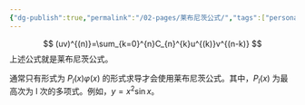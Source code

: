 ```yaml
---
{"dg-publish":true,"permalink":"/02-pages/莱布尼茨公式/","tags":["personal/blog","math/高等数学/导数"]}
---
```


$$
(uv)^{(n)}=\sum_{k=0}^{n}C_{n}^{k}u^{(k)}v^{(n-k)}
$$
上述公式就是莱布尼茨公式。

通常只有形式为 $\displaystyle P_{l}(x)\varphi(x)$ 的形式求导才会使用莱布尼茨公式。其中，$\displaystyle P_{l}(x)$ 为最高次为 l 次的多项式。例如，$\displaystyle y = x^{2}\sin x$。